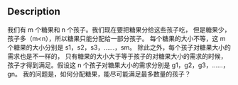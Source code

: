 ## Description
我们有 m 个糖果和 n 个孩子。我们现在要把糖果分给这些孩子吃，
但是糖果少，孩子多（m<n），所以糖果只能分配给一部分孩子。
每个糖果的大小不等，这 m 个糖果的大小分别是 s1，s2，s3，……，sm。
除此之外，每个孩子对糖果大小的需求也是不一样的，
只有糖果的大小大于等于孩子的对糖果大小的需求的时候，
孩子才得到满足。假设这 n 个孩子对糖果大小的需求分别是 g1，g2，g3，……，gn。
我的问题是，如何分配糖果，能尽可能满足最多数量的孩子？